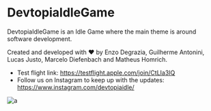 # DevtopiaIdleGame
DevtopiaIdleGame is an Idle Game where the main theme is around software development.

Created and developed with ❤️ by Enzo Degrazia, Guilherme Antonini, Lucas Justo, Marcelo Diefenbach and Matheus Homrich.

- Test flight link: https://testflight.apple.com/join/CtLIa3IQ
- Follow us on Instagram to keep up with the updates: https://www.instagram.com/devtopiaidle/

![a](https://user-images.githubusercontent.com/37409567/118693898-e0161400-b7e1-11eb-817b-866e1c886952.jpg)

